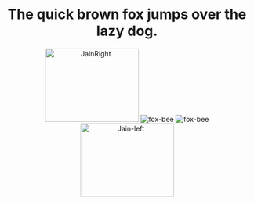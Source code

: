 <h1 align="center">
  <b>The quick brown fox jumps over the lazy dog.</b>
</h1>

<p align="center">
  <img src="https://github.com/Halfmedia/Halfmedia/assets/74425304/c3daa0ba-9bc4-4a72-b261-5a540e9fe155" alt="JainRight" width="191" height="150"/>
  <img src="https://github.com/Halfmedia/Halfmedia/assets/74425304/afc13a06-b12d-460a-9a44-fe3fe815e7f1" alt="fox-bee"/>
  <img src="https://github.com/Halfmedia/Halfmedia/assets/74425304/161e809e-e7ee-4561-b10e-77443579c845" alt="fox-bee"/>
  <img src="https://github.com/Halfmedia/Halfmedia/assets/74425304/331dae7d-ed69-49cf-a76f-22b4dd6cc131" alt="Jain-left" width="191" height="150"/>
</p>
